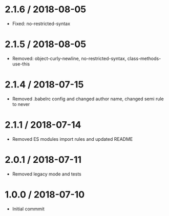 # 2.1.6 / 2018-08-05

- Fixed: no-restricted-syntax

# 2.1.5 / 2018-08-05

- Removed: object-curly-newline, no-restricted-syntax, class-methods-use-this

# 2.1.4 / 2018-07-15

- Removed .babelrc config and changed author name, changed semi rule to never

# 2.1.1 / 2018-07-14

- Removed ES modules import rules and updated README

# 2.0.1 / 2018-07-11

- Removed legacy mode and tests

# 1.0.0 / 2018-07-10

- Initial commmit

